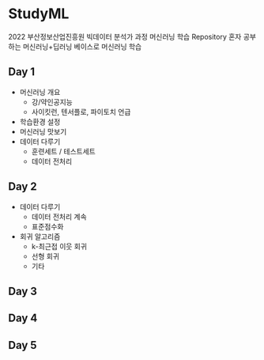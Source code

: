 # StudyML
2022 부산정보산업진흥원 빅데이터 분석가 과정 머신러닝 학습 Repository
혼자 공부하는 머신러닝+딥러닝 베이스로 머신러닝 학습

## Day 1
  - 머신러닝 개요
    - 강/약인공지능
    - 사이킷런, 텐서플로, 파이토치 언급
  - 학습환경 설정
  - 머신러닝 맛보기
  - 데이터 다루기
    - 훈련세트 / 테스트세트
    - 데이터 전처리

## Day 2
  - 데이터 다루기
    - 데이터 전처리 계속
    - 표준점수화
  - 회귀 알고리즘
    - k-최근접 이웃 회귀
    - 선형 회귀
    - 기타

## Day 3

## Day 4

## Day 5
